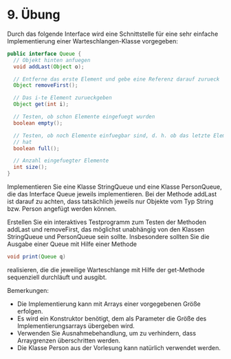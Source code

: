 # 9. Übung 

Durch das folgende Interface wird eine Schnittstelle für eine sehr einfache Implementierung einer
Warteschlangen-Klasse vorgegeben:

```java
public interface Queue {
  // Objekt hinten anfuegen
  void addLast(Object o);

  // Entferne das erste Element und gebe eine Referenz darauf zurueck
  Object removeFirst();

  // Das i-te Element zurueckgeben
  Object get(int i);

  // Testen, ob schon Elemente eingefuegt wurden
  boolean empty();

  // Testen, ob noch Elemente einfuegbar sind, d. h. ob das letzte Element schon einen Wert != null
  // hat
  boolean full();

  // Anzahl eingefuegter Elemente
  int size();
}
```

Implementieren Sie eine Klasse StringQueue und eine Klasse PersonQueue, die das Interface Queue jeweils
implementieren. Bei der Methode addLast ist darauf zu achten, dass tatsächlich jeweils nur Objekte vom
Typ String bzw. Person angefügt werden können.

Erstellen Sie ein interaktives Testprogramm zum Testen der Methoden addLast und removeFirst, das
möglichst unabhängig von den Klassen StringQueue und PersonQueue sein sollte. Insbesondere sollten Sie
die Ausgabe einer Queue mit Hilfe einer Methode

```java
void print(Queue q)
```

realisieren, die die jeweilige Warteschlange mit Hilfe der get-Methode sequenziell durchläuft und ausgibt.

Bemerkungen:

- Die Implementierung kann mit Arrays einer vorgegebenen Größe erfolgen.
- Es wird ein Konstruktor benötigt, dem als Parameter die Größe des Implementierungsarrays übergeben
    wird.
- Verwenden Sie Ausnahmebehandlung, um zu verhindern, dass Arraygrenzen überschritten werden.
- Die Klasse Person aus der Vorlesung kann natürlich verwendet werden.


